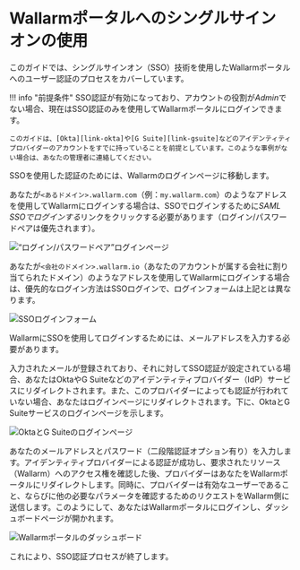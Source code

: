 [img-basic-auth]:       ../images/user-guides/sso/basic-auth.png
[img-sso-login-form]:   ../images/user-guides/sso/sso-login-form.png       
[img-idp-auth-pages]:   ../images/user-guides/sso/idp-auth-pages.png    
[img-wl-dashboard]:     ../images/user-guides/dashboard/dashboard.png

[link-gsuite]:      https://gsuite.google.com/
[link-okta]:        https://www.okta.com/


#   Wallarmポータルへのシングルサインオンの使用

このガイドでは、シングルサインオン（SSO）技術を使用したWallarmポータルへのユーザー認証のプロセスをカバーしています。

!!! info "前提条件"
    SSO認証が有効になっており、アカウントの役割が*Admin*でない場合、現在はSSO認証のみを使用してWallarmポータルにログインできます。
    
    このガイドは、[Okta][link-okta]や[G Suite][link-gsuite]などのアイデンティティプロバイダーのアカウントをすでに持っていることを前提としています。このような事例がない場合は、あなたの管理者に連絡してください。

SSOを使用した認証のためには、Wallarmのログインページに移動します。

あなたが`<あるドメイン>.wallarm.com`（例：`my.wallarm.com`）のようなアドレスを使用してWallarmにログインする場合は、SSOでログインするために*SAML SSOでログインする*リンクをクリックする必要があります（ログイン/パスワードペアは優先されます）。

![“ログイン/パスワードペア”ログインページ][img-basic-auth]

あなたが`<会社のドメイン>.wallarm.io`（あなたのアカウントが属する会社に割り当てられたドメイン）のようなアドレスを使用してWallarmにログインする場合は、優先的なログイン方法はSSOログインで、ログインフォームは上記とは異なります。

![SSOログインフォーム][img-sso-login-form]

WallarmにSSOを使用してログインするためには、メールアドレスを入力する必要があります。

入力されたメールが登録されており、それに対してSSO認証が設定されている場合、あなたはOktaやG Suiteなどのアイデンティティプロバイダー（IdP）サービスにリダイレクトされます。また、このプロバイダーによっても認証が行われていない場合、あなたはログインページにリダイレクトされます。下に、OktaとG Suiteサービスのログインページを示します。

![OktaとG Suiteのログインページ][img-idp-auth-pages]

あなたのメールアドレスとパスワード（二段階認証オプション有り）を入力します。アイデンティティプロバイダーによる認証が成功し、要求されたリソース（Wallarm）へのアクセス権を確認した後、プロバイダーはあなたをWallarmポータルにリダイレクトします。同時に、プロバイダーは有効なユーザーであること、ならびに他の必要なパラメータを確認するためのリクエストをWallarm側に送信します。このようにして、あなたはWallarmポータルにログインし、ダッシュボードページが開かれます。

![Wallarmポータルのダッシュボード][img-wl-dashboard]

これにより、SSO認証プロセスが終了します。